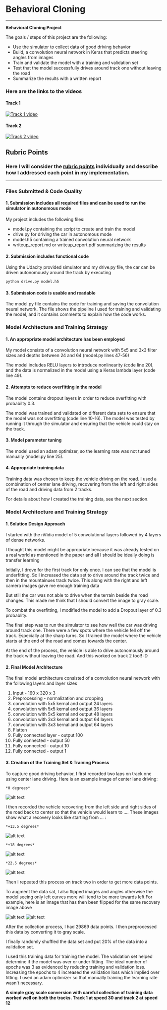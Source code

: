 # **Behavioral Cloning** 
---

**Behavioral Cloning Project**

The goals / steps of this project are the following:
* Use the simulator to collect data of good driving behavior
* Build, a convolution neural network in Keras that predicts steering angles from images
* Train and validate the model with a training and validation set
* Test that the model successfully drives around track one without leaving the road
* Summarize the results with a written report

### Here are the links to the videos

#### Track 1
[![Track 1 video](https://img.youtube.com/vi/5VmdRuLCJSU/0.jpg)](https://www.youtube.com/watch?v=5VmdRuLCJSU)


#### Track 2
[![Track 2 video](https://img.youtube.com/vi/P-dPNZ0L9t4/0.jpg)](https://www.youtube.com/watch?v=P-dPNZ0L9t4)

[//]: # (Image References)

[image1]: ./examples/placeholder.png "Model Visualization"
[image2]: ./examples/placeholder.png "Grayscaling"
[center_ex]: ./imgs/center_ex.jpg "center Image"
[recovery_1]: ./imgs/recovery1.jpg "Recovery Image"
[recovery_2]: ./imgs/recovery2.jpg "Recovery Image"
[recovery_3]: ./imgs/recovery3.jpg "Recovery Image"
[flipped_recovery_1]: ./imgs/flipped_recovery1.jpg "flipped Recovery Image"
[flipped_recovery_2]: ./imgs/flipped_recovery2.jpg "flipped Recovery Image"


## Rubric Points
### Here I will consider the [rubric points](https://review.udacity.com/#!/rubrics/432/view) individually and describe how I addressed each point in my implementation.  

---
### Files Submitted & Code Quality

#### 1. Submission includes all required files and can be used to run the simulator in autonomous mode

My project includes the following files:
* model.py containing the script to create and train the model
* drive.py for driving the car in autonomous mode
* model.h5 containing a trained convolution neural network 
* writeup_report.md or writeup_report.pdf summarizing the results

#### 2. Submission includes functional code
Using the Udacity provided simulator and my drive.py file, the car can be driven autonomously around the track by executing 
```sh
python drive.py model.h5
```

#### 3. Submission code is usable and readable

The model.py file contains the code for training and saving the convolution neural network. The file shows the pipeline I used for training and validating the model, and it contains comments to explain how the code works.

### Model Architecture and Training Strategy

#### 1. An appropriate model architecture has been employed

My model consists of a convolution neural network with 5x5 and 3x3 filter sizes and depths between 24 and 64 (model.py lines 47-56) 

The model includes RELU layers to introduce nonlinearity (code line 20), and the data is normalized in the model using a Keras lambda layer (code line 49). 

#### 2. Attempts to reduce overfitting in the model

The model contains dropout layers in order to reduce overfitting with probabilty 0.3. 

The model was trained and validated on different data sets to ensure that the model was not overfitting (code line 10-16). The model was tested by running it through the simulator and ensuring that the vehicle could stay on the track.

#### 3. Model parameter tuning

The model used an adam optimizer, so the learning rate was not tuned manually (model.py line 25).

#### 4. Appropriate training data

Training data was chosen to keep the vehicle driving on the road. I used a combination of center lane driving, recovering from the left and right sides of the road and driving data from 2 tracks.

For details about how I created the training data, see the next section. 

### Model Architecture and Training Strategy

#### 1. Solution Design Approach

I started with the nVidia model of 5 convolutional layers followed by 4 layers of dense networks.

I thought this model might be appropriate because it was already tested on a real world as mentioned in the paper and all I should be ideally doing is transfer learning

Initially,  I drove for the first track for only once. I can see that the model is underfitting. So I increased the data set to drive around the track twice and then in the mountainues track twice. This along with the right and left camera images gave me enough training data 

But still the car was not able to drive when the terrain beside the road changes. This made me think that I should convert the image to gray scale.

To combat the overfitting, I modified the model to add a Dropout layer of 0.3 probablity.

The final step was to run the simulator to see how well the car was driving around track one. There were a few spots where the vehicle fell off the track. Especially at the sharp turns. So I trained the model where the vehicle starts at the end of the road and comes towards the center.  

At the end of the process, the vehicle is able to drive autonomously around the track without leaving the road. And this worked on track 2 too!! :D 

#### 2. Final Model Architecture

The final model architecture consisted of a convolution neural network with the following layers and layer sizes

1. Input - 160 x 320 x 3
2. Preprocessing - normalization and cropping
3. convolution with 5x5 kernal and output 24 layers
4. convolution with 5x5 kernal and output 36 layers
5. convolution with 5x5 kernal and output 48 layers
6. convolution with 3x3 kernal and output 64 layers
7. convolution with 3x3 kernal and output 64 layers
8. Flatten
9. Fully connected layer - output 100
10. Fully connected - output 50 
11. Fully connected - output 10
12. Fully connected - output 1

#### 3. Creation of the Training Set & Training Process

To capture good driving behavior, I first recorded two laps on track one using center lane driving. Here is an example image of center lane driving:

`*0 degrees*`

![alt text][center_ex]

I then recorded the vehicle recovering from the left side and right sides of the road back to center so that the vehicle would learn to .... These images show what a recovery looks like starting from ... :

`*+13.5 degrees* `

![alt text][recovery_1] 

`*+18 degrees*`

![alt text][recovery_2]

`*22.5 degrees*`

![alt text][recovery_3]

Then I repeated this process on track two in order to get more data points.

To augment the data sat, I also flipped images and angles otherwise the model seeing only left curves more will tend to be more towards left For example, here is an image that has then been flipped for the same recovery image above

![alt text][flipped_recovery_1]
![alt text][flipped_recovery_2]


After the collection process, I had 29869 data points. I then preprocessed this data by converting it to gray scale.


I finally randomly shuffled the data set and put 20% of the data into a validation set. 

I used this training data for training the model. The validation set helped determine if the model was over or under fitting. The ideal number of epochs was 3 as evidenced by reducing training and validation loss. Increasing the epochs to 4 increased the validation loss which implied over fitting. I used an adam optimizer so that manually training the learning rate wasn't necessary.

**A simple gray scale conversion with careful collection of training data worked well on both the tracks. Track 1 at speed 30 and track 2 at speed 12**
